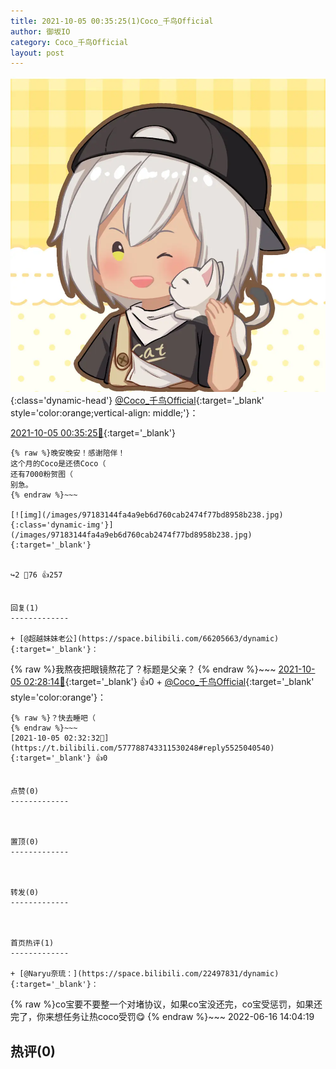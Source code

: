 ```yaml
---
title: 2021-10-05 00:35:25(1)Coco_千鸟Official
author: 御坂IO
category: Coco_千鸟Official
layout: post
---
```


![img](/images/85e485bc0dbd0cde4d15f24d7cffe9704618ad10.jpg){:class='dynamic-head'}
[@Coco_千鸟Official](https://space.bilibili.com/1891728206/dynamic){:target='_blank' style='color:orange;vertical-align: middle;'}：

[2021-10-05 00:35:25🔗](https://t.bilibili.com/577788743311530248){:target='_blank'}

~~~
{% raw %}晚安晚安！感谢陪伴！
这个月的Coco是还债Coco（
还有7000粉贺图（
别急。
{% endraw %}~~~

[![img](/images/97183144fa4a9eb6d760cab2474f77bd8958b238.jpg){:class='dynamic-img'}](/images/97183144fa4a9eb6d760cab2474f77bd8958b238.jpg){:target='_blank'}


↪️2 💬76 👍257


回复(1)
-------------

+ [@超越妹妹老公](https://space.bilibili.com/66205663/dynamic){:target='_blank'}：
~~~
{% raw %}我熬夜把眼镜熬花了？标题是父亲？
{% endraw %}~~~
[2021-10-05 02:28:14🔗](https://t.bilibili.com/577788743311530248#reply5525035419){:target='_blank'} 👍0
    + [@Coco_千鸟Official](https://space.bilibili.com/1891728206/dynamic){:target='_blank' style='color:orange'}：
~~~
{% raw %}？快去睡吧（
{% endraw %}~~~
[2021-10-05 02:32:32🔗](https://t.bilibili.com/577788743311530248#reply5525040540){:target='_blank'} 👍0


点赞(0)
-------------



置顶(0)
-------------



转发(0)
-------------



首页热评(1)
-------------

+ [@Naryu奈琉：](https://space.bilibili.com/22497831/dynamic){:target='_blank'}：
~~~
{% raw %}co宝要不要整一个对堵协议，如果co宝没还完，co宝受惩罚，如果还完了，你来想任务让热coco受罚😋
{% endraw %}~~~
2022-06-16 14:04:19


热评(0)
-------------



